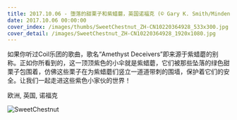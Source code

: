 ```yaml
---
title: 2017.10.06 - 堕落的甜栗子和紫蜡蘑，英国诺福克 (© Gary K. Smith/Minden Pictures)
date: 2017.10.06 00:00:00
cover_index: /images/thumbs/SweetChestnut_ZH-CN10220364928_533x300.jpg
cover_detail: /images/SweetChestnut_ZH-CN10220364928_1920x1080.jpg
---
```


如果你听过Coil乐团的歌曲，歌名“Amethyst
Deceivers”即来源于紫蜡蘑的别称。正如你所看到的，这一顶顶紫色的小伞就是紫蜡蘑，它们被那些坠落的绿色甜栗子包围着，仿佛这些栗子在为紫蜡蘑们竖立一道道带刺的围墙，保护着它们的安全。让我们一起走进这些紫色小家伙的世界！

欧洲, 英国, 诺福克

![SweetChestnut](/images/SweetChestnut_ZH-CN10220364928_1920x1080.jpg)
